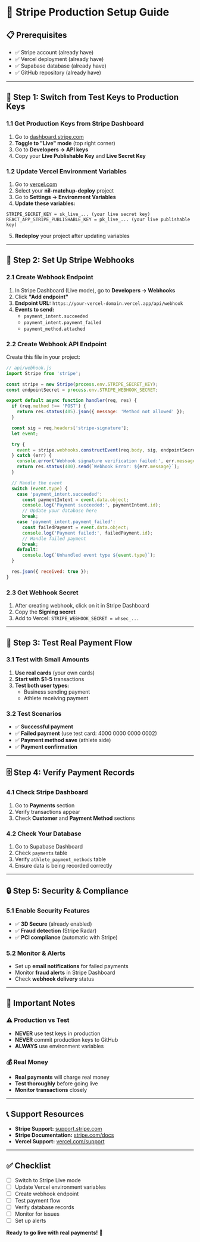 # 🚀 Stripe Production Setup Guide

## 📋 **Prerequisites**
- ✅ Stripe account (already have)
- ✅ Vercel deployment (already have)
- ✅ Supabase database (already have)
- ✅ GitHub repository (already have)

---

## 🔑 **Step 1: Switch from Test Keys to Production Keys**

### **1.1 Get Production Keys from Stripe Dashboard**
1. Go to [dashboard.stripe.com](https://dashboard.stripe.com)
2. **Toggle to "Live" mode** (top right corner)
3. Go to **Developers → API keys**
4. Copy your **Live Publishable Key** and **Live Secret Key**

### **1.2 Update Vercel Environment Variables**
1. Go to [vercel.com](https://vercel.com)
2. Select your **nil-matchup-deploy** project
3. Go to **Settings → Environment Variables**
4. **Update these variables:**

```
STRIPE_SECRET_KEY = sk_live_... (your live secret key)
REACT_APP_STRIPE_PUBLISHABLE_KEY = pk_live_... (your live publishable key)
```

5. **Redeploy** your project after updating variables

---

## 🔗 **Step 2: Set Up Stripe Webhooks**

### **2.1 Create Webhook Endpoint**
1. In Stripe Dashboard (Live mode), go to **Developers → Webhooks**
2. Click **"Add endpoint"**
3. **Endpoint URL:** `https://your-vercel-domain.vercel.app/api/webhook`
4. **Events to send:**
   - `payment_intent.succeeded`
   - `payment_intent.payment_failed`
   - `payment_method.attached`

### **2.2 Create Webhook API Endpoint**
Create this file in your project:

```javascript
// api/webhook.js
import Stripe from 'stripe';

const stripe = new Stripe(process.env.STRIPE_SECRET_KEY);
const endpointSecret = process.env.STRIPE_WEBHOOK_SECRET;

export default async function handler(req, res) {
  if (req.method !== 'POST') {
    return res.status(405).json({ message: 'Method not allowed' });
  }

  const sig = req.headers['stripe-signature'];
  let event;

  try {
    event = stripe.webhooks.constructEvent(req.body, sig, endpointSecret);
  } catch (err) {
    console.error('Webhook signature verification failed:', err.message);
    return res.status(400).send(`Webhook Error: ${err.message}`);
  }

  // Handle the event
  switch (event.type) {
    case 'payment_intent.succeeded':
      const paymentIntent = event.data.object;
      console.log('Payment succeeded:', paymentIntent.id);
      // Update your database here
      break;
    case 'payment_intent.payment_failed':
      const failedPayment = event.data.object;
      console.log('Payment failed:', failedPayment.id);
      // Handle failed payment
      break;
    default:
      console.log(`Unhandled event type ${event.type}`);
  }

  res.json({ received: true });
}
```

### **2.3 Get Webhook Secret**
1. After creating webhook, click on it in Stripe Dashboard
2. Copy the **Signing secret**
3. Add to Vercel: `STRIPE_WEBHOOK_SECRET = whsec_...`

---

## 🧪 **Step 3: Test Real Payment Flow**

### **3.1 Test with Small Amounts**
1. **Use real cards** (your own cards)
2. **Start with $1-5** transactions
3. **Test both user types:**
   - Business sending payment
   - Athlete receiving payment

### **3.2 Test Scenarios**
- ✅ **Successful payment**
- ✅ **Failed payment** (use test card: 4000 0000 0000 0002)
- ✅ **Payment method save** (athlete side)
- ✅ **Payment confirmation**

---

## 🗄️ **Step 4: Verify Payment Records**

### **4.1 Check Stripe Dashboard**
1. Go to **Payments** section
2. Verify transactions appear
3. Check **Customer** and **Payment Method** sections

### **4.2 Check Your Database**
1. Go to Supabase Dashboard
2. Check `payments` table
3. Verify `athlete_payment_methods` table
4. Ensure data is being recorded correctly

---

## 🔒 **Step 5: Security & Compliance**

### **5.1 Enable Security Features**
- ✅ **3D Secure** (already enabled)
- ✅ **Fraud detection** (Stripe Radar)
- ✅ **PCI compliance** (automatic with Stripe)

### **5.2 Monitor & Alerts**
- Set up **email notifications** for failed payments
- Monitor **fraud alerts** in Stripe Dashboard
- Check **webhook delivery** status

---

## 🚨 **Important Notes**

### **⚠️ Production vs Test**
- **NEVER** use test keys in production
- **NEVER** commit production keys to GitHub
- **ALWAYS** use environment variables

### **💰 Real Money**
- **Real payments** will charge real money
- **Test thoroughly** before going live
- **Monitor transactions** closely

---

## 📞 **Support Resources**

- **Stripe Support:** [support.stripe.com](https://support.stripe.com)
- **Stripe Documentation:** [stripe.com/docs](https://stripe.com/docs)
- **Vercel Support:** [vercel.com/support](https://vercel.com/support)

---

## ✅ **Checklist**

- [ ] Switch to Stripe Live mode
- [ ] Update Vercel environment variables
- [ ] Create webhook endpoint
- [ ] Test payment flow
- [ ] Verify database records
- [ ] Monitor for issues
- [ ] Set up alerts

**Ready to go live with real payments!** 🎉 